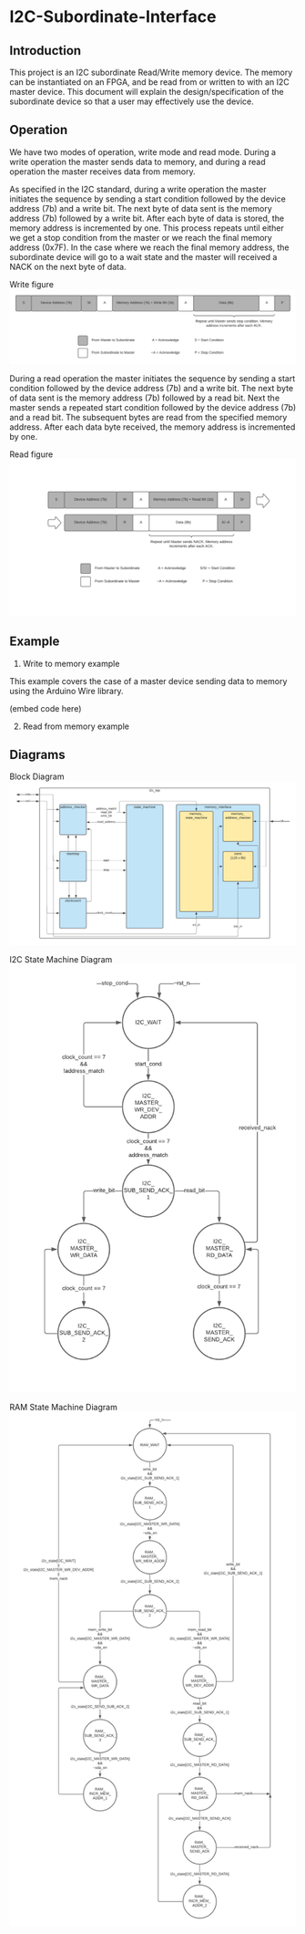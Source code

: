# I2C-Subordinate-Interface

## Introduction

This project is an I2C subordinate Read/Write memory device.
The memory can be instantiated on an FPGA, and be read from or written to with an I2C master device.
This document will explain the design/specification of the subordinate device so that a user may effectively use the device.

## Operation

We have two modes of operation, write mode and read mode. During a write operation the master sends data to memory, and during a read operation the master receives data from memory.

As specified in the I2C standard, during a write operation the master initiates the sequence by sending a start condition followed by the device address (7b) and a write bit. The next byte of data sent is the memory address (7b) followed by a write bit. After each byte of data is stored, the memory address is incremented by one. This process repeats until either we get a stop condition from the master or we reach the final memory address (0x7F). In the case where we reach the final memory address, the subordinate device will go to a wait state and the master will received a NACK on the next byte of data.

Write figure
![I2C Write Operation](Documentation/I2C_Write_to_memory.png)

During a read operation the master initiates the sequence by sending a start condition followed by the device address (7b) and a write bit. The next byte of data sent is the memory address (7b) followed by a read bit. Next the master sends a repeated start condition followed by the device address (7b) and a read bit. The subsequent bytes are read from the specified memory address. After each data byte received, the memory address is incremented by one.

Read figure
![I2C Read Operation](Documentation/I2C_Read_from_Memory.png)

## Example

1. Write to memory example

This example covers the case of a master device sending data to memory using the Arduino Wire library.

(embed code here)

2. Read from memory example



## Diagrams

Block Diagram
![Block Diagram](Documentation/I2C_Top_Block_Diagram.png)

I2C State Machine Diagram
![I2C State Machine Diagram](Documentation/I2C_Subordinate_State_Machine_Diagram.png)

RAM State Machine Diagram
![RAM State Machine Diagram](Documentation/RAM_State_Machine_Diagram.png)
